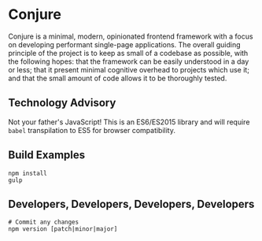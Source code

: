Conjure
=======

Conjure is a minimal, modern, opinionated frontend framework with a focus on developing performant single-page applications. The overall guiding principle of the project is to keep as small of a codebase as possible, with the following hopes: that the framework can be easily understood in a day or less; that it present minimal cognitive overhead to projects which use it; and that the small amount of code allows it to be thoroughly tested.

Technology Advisory
-------------------

Not your father's JavaScript! This is an ES6/ES2015 library and will require `babel` transpilation to ES5 for browser compatibility.

Build Examples
--------------

    npm install
    gulp

Developers, Developers, Developers, Developers
----------------------------------------------

    # Commit any changes
    npm version [patch|minor|major]

